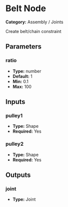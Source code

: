 
# Belt Node

**Category:** Assembly / Joints

Create belt/chain constraint

## Parameters


### ratio
- **Type:** number
- **Default:** 1
- **Min:** 0.1
- **Max:** 100



## Inputs


### pulley1
- **Type:** Shape
- **Required:** Yes



### pulley2
- **Type:** Shape
- **Required:** Yes



## Outputs


### joint
- **Type:** Joint





